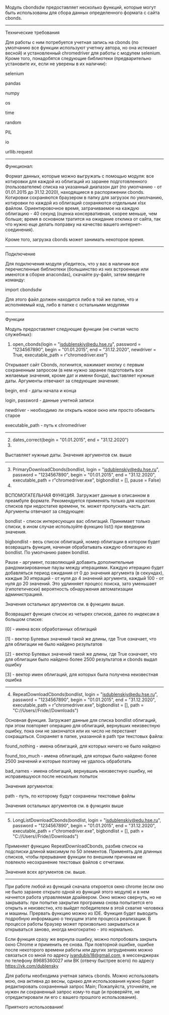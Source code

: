 Модуль cbondsdw предоставляет несколько функций, которые могут быть использованы для сбора данных определенного формата с сайта cbonds. 
*******************************************************************************************************************************************************************************************************************
Технические требования

Для работы с ним потребуется учетная запись на cbonds (по умолчанию все функции используют учетнку автора, но она истекает весной) и 
установленный chromedriver для работы с модулем selenium. Кроме того, понадобятся следующие библиотеки (предварительно установите их, 
если не уверены в их наличии):

selenium

pandas

numpy

os

time

random

PIL

io

urllib.request


*******************************************************************************************************************************************************************************************************************
Функционал: 

Формат данных, которые можно выгружать с помощью модуля: все котировки для каждой из облигаций из заранее подготовленного (пользователем) списка
на указанный диапазон дат (по умолчанию - от 01.01.2015 до 31.12.2020), находящиеся в распоряжении cbonds. Котировки сохраняются браузером в папку для загрузок по умолчанию,
котировки по каждой из облигаций сохраняются отдельным xlsx файлом. Ориентировочное время, затрачиваемое на каждую облигацию - 40 секунд (оценка
консервативная, скорее меньше, чем больше; время в основном тратится на ожидание отклика от сайта, так что нужно еще делать поправку на качество 
вашего интернет-соединения). 

Кроме того, загрузка cbonds может занимать некоторое время.

*******************************************************************************************************************************************************************************************************************
Подключение

Для подключения модуля убедитесь, что у вас в наличии все перечисленные библиотеки (большинство из них встроенные или имеются в сборке anacondas),
скачайте py-файл, затем введите команду: 

import cbondsdw 

Для этого файл должен находится либо в той же папке, что и исполняемый код, либо в папке с остальными модулями 

*******************************************************************************************************************************************************************************************************************
Функции

Модуль предоставляет следующие функции (не считая чисто служебных): 


1. open_cbonds(login = "isdublenskiy@edu.hse.ru", password = "1234567890", begin = "01.01.2015", end = "31.12.2020", newdriver = True, executable_path = r"chromedriver.exe")

Открывает сайт Cbonds, логинится, нажимает кнопку с первым сохраненным запросом (в нем нужно заранее подготовить все желаемые значения, 
кроме дат и имени бонда), выставляет нужные даты. Аргументы отвечают за следующие значения:

begin, end - даты начала и конца

login, password - данные учетной записи

newdriver - необходимо ли открыть новое окно или просто обновить старое

executable_path - путь к chromedriver

*******************************************************************************************************************************************************************************************************************
2. dates_correct(begin = "01.01.2015", end = "31.12.2020")
3. 
Выставляет нужные даты. Значения аргументов см. выше

*******************************************************************************************************************************************************************************************************************
3. PrimaryDownloadCbonds(bondlist, login = "isdublenskiy@edu.hse.ru", password = "1234567890", begin = "01.01.2015", end = "31.12.2020", executable_path = r"chromedriver.exe", bigbondlist = [], pause = False)
4. 
ВСПОМОГАТЕЛЬНАЯ ФУНКЦИЯ. Загружает данные в описанном в преамбуле формате. Рекомендуется применять только для коротких списков при недостатке времени, тк. может пропускать
часть дат. Аргументы отвечают за следующее:

bondlist - список интересующих вас облигаций. Принимает только списки, в ином случае используйте функцию list() при введении значения.

bigbondlist - весь список облигаций, номер облигации в котором будет возвращать функция, начиная обрабатывать каждую облигацию из bondlist. 
По умолчанию равен bondlist.

Pause - аргумент, позволяющий добавить дополнительные рандомизированные паузы между итерациями. Каждую итерацию будет добавляться период ожидания от 0 до значения аргумента (в секундах), каждые 30 итераций - от нуля до 4 значений аргумента, каждый 100 - от нуля до 20 значений. Это удлинняет процесс поиска, зато уменьшает (гипотетически) вероятность обнаружения автоматизации администрацией.

Значения остальных аргументов см. в функциях выше.

Возвращает функция список из четырех списков, далее по индексам в большом списке:

[0] - имена всех обработанных облигаций

[1] - вектор Булевых значений такой же длины, где True означает, что для облигации не было найдено результатов

[2] - вектор Булевых значений такой же длины, где True означает, что для облигации было найдено более 2500 результатов и cbonds выдал ошибку

[3] - вектор имен облигаций, для которых была получена неизвестная ошибка

*******************************************************************************************************************************************************************************************************************
4. RepeatDownloadCbonds(bondlist, login = "isdublenskiy@edu.hse.ru", password = "1234567890", begin = "01.01.2015", end = "31.12.2020", executable_path = r"chromedriver.exe", bigbondlist = [], path = "C://Users//Fride//Downloads")

Основная функция. Загружает данные для списка bondlist облигаций, при этом повторяет операцию для облигаций, вернувших неизвестную ошибку, пока они не закончатся или их число не перестанет сокращаться. Сохраняет в папке, указанной в path три текстовых файла: 

found_nothing<time> - имена облигаций, для которых ничего не было найдено
  
found_too_much<time> - имена облигаций, для которых было найдено более 2500 значений и которые поэтому не удалось обработать
  
bad_names<time> - имена облигаций, вернувшиъ неизвестную ошибку, не исправившуюся после нескольих попыток
  
Значения аргументов: 

path - путь, по которому будут сохранены текстовые файлы

Значения остальных аргументов см. в функциях выше

*******************************************************************************************************************************************************************************************************************
5. LongListDownloadCbonds(bondlist, login = "isdublenskiy@edu.hse.ru", password = "1234567890", begin = "01.01.2015", end = "31.12.2020", executable_path = r"chromedriver.exe", bigbondlist = [], path = "C://Users//Fride//Downloads")

Применяет функцию RepeatDownloadCbonds, разбив список на подсписки длиной максимум по 50 элементов. Применять для длинных списков, чтобы прерывание функции по внешним причинам не повлекло несохранение текстовых файлов с отчетами. 

Значения всех аргументов см. выше.

*******************************************************************************************************************************************************************************************************************
При работе любой из функций сначала откроется окно chrome (если оно не было заранее открыто одной из функций этого модуля) и в нем начнется работа управляемая драйвером. 
Окно можно свернуть, но не закрывать: при попытке закрытия программа снова попытается его открыть и неизвестно, кто выйдет победителем в этой схватке человека и
машины. Прервать функцию можно из IDE. Функция будет выводить подробную информацию о текущем этапе процесса реализации. В процессе работы браузер может произвольно закрываться и открываться заново, иногда многократно - это нормально.

Если функция сразу же вернула ошибку, можно попробовать закрыть окно Chrome и применить ее снова. При повторной ошибке, ошибке после некоторого времени работы или других затруднениях можно связаться со мной по адресу ivandubls18@gmail.com, в мессенджерах по телефону 89685360027 или ВК (отвечу быстрее всего) по адресу https://vk.com/dublensky

Для работы необходима учетная запись cbonds. Можно использовать мою, она активна до весны, однако для использования нужно будет редактировать сохраненный запрос Main;
Пожалуйста, уточняйте, не нужен ли сохраненный запрос кому-то еще (и проверяйте, не отредактировали ли его с вашего прошлого использования). 

Приятного использования!
